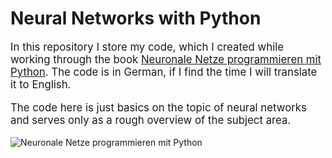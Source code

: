 # Neural Networks with Python

<span style="font-size:larger;">

In this repository I store my code, which I created while working through the book [Neuronale Netze programmieren mit Python](https://www.rheinwerk-verlag.de/neuronale-netze-programmieren-mit-python/). The code is in German, if I find the time I will translate it to English.

The code here is just basics on the topic of neural networks and serves only as a rough overview of the subject area.

</span>

![Neuronale Netze programmieren mit Python](https://s3-eu-west-1.amazonaws.com/cover2.galileo-press.de/print/9783836274500_800.png)



